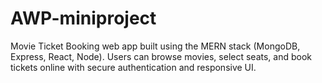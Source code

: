 # AWP-miniproject
Movie Ticket Booking web app built using the MERN stack (MongoDB, Express, React, Node). Users can browse movies, select seats, and book tickets online with secure authentication and responsive UI.

